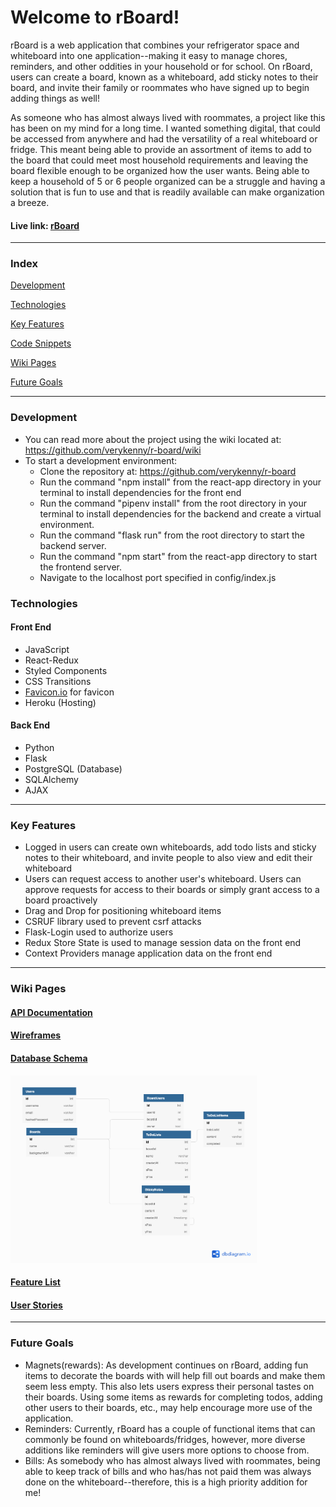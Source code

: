 # Welcome to rBoard!

rBoard is a web application that combines your refrigerator space and whiteboard into one application--making it easy to manage chores, reminders, and other oddities in your household or for school. On rBoard, users can create a board, known as a whiteboard, add sticky notes to their board, and invite their family or roommates who have signed up to begin adding things as well!

As someone who has almost always lived with roommates, a project like this has been on my mind for a long time. I wanted something digital, that could be accessed from anywhere and had the versatility of a real whiteboard or fridge. This meant being able to provide an assortment of items to add to the board that could meet most household requirements and leaving the board flexible enough to be organized how the user wants. Being able to keep a household of 5 or 6 people organized can be a struggle and having a solution that is fun to use and that is readily available can make organization a breeze.

#### Live link: [rBoard](https://rboard2021.herokuapp.com/home)
***

### Index
[Development](#development)

[Technologies](#technologies)

[Key Features](#key-features)

[Code Snippets](#code-snippets)

[Wiki Pages](#wiki-pages)

[Future Goals](#future-goals)

***
### Development
- You can read more about the project using the wiki located at: https://github.com/verykenny/r-board/wiki
- To start a development environment:
  - Clone the repository at: https://github.com/verykenny/r-board
  - Run the command "npm install" from the react-app directory in your terminal to install dependencies for the front end
  - Run the command "pipenv install" from the root directory in your terminal to install dependencies for the backend and create a virtual environment.
  - Run the command "flask run" from the root directory to start the backend server.
  - Run the command "npm start" from the react-app directory to start the frontend server.
  - Navigate to the localhost port specified in config/index.js

### Technologies
#### Front End
- JavaScript
- React-Redux
- Styled Components
- CSS Transitions
- [Favicon.io](https://favicon.io/) for favicon
- Heroku (Hosting)

#### Back End
- Python
- Flask
- PostgreSQL (Database)
- SQLAlchemy
- AJAX

***

### Key Features
- Logged in users can create own whiteboards, add todo lists and sticky notes to their whiteboard, and invite people to also view and edit their whiteboard
- Users can request access to another user's whiteboard. Users can approve requests for access to their boards or simply grant access to a board proactively
- Drag and Drop for positioning whiteboard items
- CSRUF library used to prevent csrf attacks
- Flask-Login used to authorize users
- Redux Store State is used to manage session data on the front end
- Context Providers manage application data on the front end


***

### Wiki Pages
#### [API Documentation](https://github.com/verykenny/r-board/wiki/API-Route-Documentation)
#### [Wireframes](https://github.com/verykenny/r-board/wiki/Wireframes)
#### [Database Schema](https://github.com/verykenny/r-board/wiki/Database-Schema)
<img src="https://github.com/verykenny/r-board/raw/main/planning/r-board.png" alt="rBoard database schema" height="300">

#### [Feature List](https://github.com/verykenny/r-board/wiki/MVP-Feature-List)
#### [User Stories](https://github.com/verykenny/r-board/wiki/User-Stories)
***

### Future Goals
- Magnets(rewards): As development continues on rBoard, adding fun items to decorate the boards with will help fill out boards and make them seem less empty. This also lets users express their personal tastes on their boards. Using some items as rewards for completing todos, adding other users to their boards, etc., may help encourage more use of the application.
- Reminders: Currently, rBoard has a couple of functional items that can commonly be found on whiteboards/fridges, however, more diverse additions like reminders will give users more options to choose from.
- Bills: As somebody who has almost always lived with roommates, being able to keep track of bills and who has/has not paid them was always done on the whiteboard--therefore, this is a high priority addition for me!

